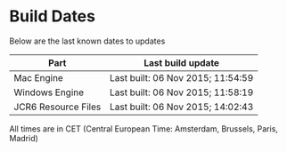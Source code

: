 # Build Dates

Below are the last known dates to updates

Part | Last build update
-----|-----
Mac Engine | Last built: 06 Nov 2015; 11:54:59
Windows Engine | Last built: 06 Nov 2015; 11:58:19
JCR6 Resource Files | Last built: 06 Nov 2015; 14:02:43
All times are in CET (Central European Time: Amsterdam, Brussels, Paris, Madrid)




